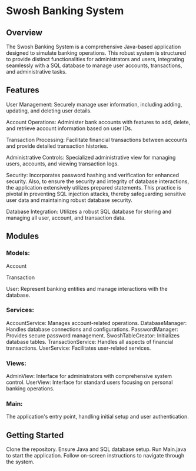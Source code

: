 # Swosh Banking System
## Overview
The Swosh Banking System is a comprehensive Java-based application designed to simulate banking operations. This robust system is structured to provide distinct functionalities for administrators and users, integrating seamlessly with a SQL database to manage user accounts, transactions, and administrative tasks.

## Features
User Management: Securely manage user information, including adding, updating, and deleting user details.

Account Operations: Administer bank accounts with features to add, delete, and retrieve account information based on user IDs.

Transaction Processing: Facilitate financial transactions between accounts and provide detailed transaction histories.

Administrative Controls: Specialized administrative view for managing users, accounts, and viewing transaction logs.

Security: Incorporates password hashing and verification for enhanced security. Also, to ensure the security and integrity of database interactions, the application extensively utilizes prepared statements. This practice is pivotal in preventing SQL injection attacks, thereby safeguarding sensitive user data and maintaining robust database security.

Database Integration: Utilizes a robust SQL database for storing and managing all user, account, and transaction data.


## Modules
### Models:

Account 

Transaction

User: Represent banking entities and manage interactions with the database.
### Services:

AccountService: Manages account-related operations.
DatabaseManager: Handles database connections and configurations.
PasswordManager: Provides secure password management.
SwoshTableCreator: Initializes database tables.
TransactionService: Handles all aspects of financial transactions.
UserService: Facilitates user-related services.
### Views:

AdminView: Interface for administrators with comprehensive system control.
UserView: Interface for standard users focusing on personal banking operations.
### Main:

The application's entry point, handling initial setup and user authentication.
## Getting Started
Clone the repository.
Ensure Java and SQL database setup.
Run Main.java to start the application.
Follow on-screen instructions to navigate through the system.
